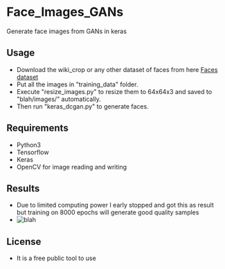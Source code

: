# Face_Images_GANs
Generate face images from GANs in keras

## Usage
- Download the wiki_crop or any other dataset of faces from here [Faces dataset](https://data.vision.ee.ethz.ch/cvl/rrothe/imdb-wiki/)
- Put all the images in "training_data" folder.
- Execute "resize_images.py" to resize them to 64x64x3 and saved to "blah/images/" automatically.
- Then run "keras_dcgan.py" to generate faces.

## Requirements
- Python3
- Tensorflow
- Keras
- OpenCV for image reading and writing

## Results
- Due to limited computing power I early stopped and got this as result but training on 8000 epochs will generate good quality samples
- ![blah](https://github.com/AsimMessi/Face_Images_GANs/blob/master/results/test1.png)

## License
- It is a free public tool to use
